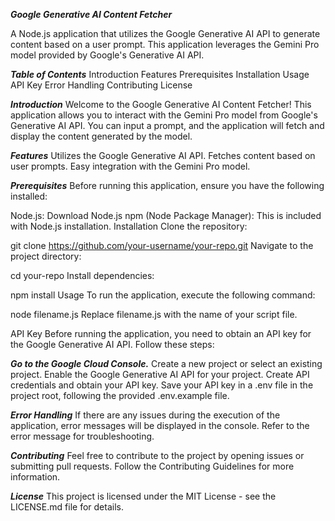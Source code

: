 ***Google Generative AI Content Fetcher***

A Node.js application that utilizes the Google Generative AI API to generate content based on a user prompt. This application leverages the Gemini Pro model provided by Google's Generative AI API.

***Table of Contents***
Introduction
Features
Prerequisites
Installation
Usage
API Key
Error Handling
Contributing
License

***Introduction***
Welcome to the Google Generative AI Content Fetcher! This application allows you to interact with the Gemini Pro model from Google's Generative AI API. You can input a prompt, and the application will fetch and display the content generated by the model.

***Features***
Utilizes the Google Generative AI API.
Fetches content based on user prompts.
Easy integration with the Gemini Pro model.


***Prerequisites***
Before running this application, ensure you have the following installed:

Node.js: Download Node.js
npm (Node Package Manager): This is included with Node.js installation.
Installation
Clone the repository:


git clone https://github.com/your-username/your-repo.git
Navigate to the project directory:


cd your-repo
Install dependencies:

npm install
Usage
To run the application, execute the following command:

node filename.js
Replace filename.js with the name of your script file.

API Key
Before running the application, you need to obtain an API key for the Google Generative AI API. Follow these steps:

***Go to the Google Cloud Console.***
Create a new project or select an existing project.
Enable the Google Generative AI API for your project.
Create API credentials and obtain your API key.
Save your API key in a .env file in the project root, following the provided .env.example file.

***Error Handling***
If there are any issues during the execution of the application, error messages will be displayed in the console. Refer to the error message for troubleshooting.

***Contributing***
Feel free to contribute to the project by opening issues or submitting pull requests. Follow the Contributing Guidelines for more information.

***License***
This project is licensed under the MIT License - see the LICENSE.md file for details.







